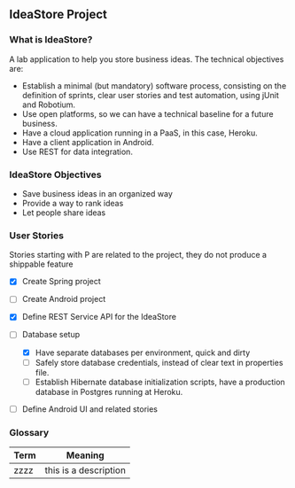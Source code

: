 ## IdeaStore Project

### What is IdeaStore?

A lab application to help you store business ideas. The technical objectives are:

- Establish a minimal (but mandatory) software process, consisting on the definition of sprints, clear user stories and test automation, using jUnit and Robotium.
- Use open platforms, so we can have a technical baseline for a future business.
- Have a cloud application running in a PaaS, in this case, Heroku.
- Have a client application in Android.
- Use REST for data integration.


### IdeaStore Objectives

- Save business ideas in an organized way
- Provide a way to rank ideas
- Let people share ideas



### User Stories

Stories starting with P are related to the project, they do not produce a shippable feature

- [x] Create Spring project
- [ ] Create Android project
- [x] Define REST Service API for the IdeaStore
- [ ] Database setup
	- [x] Have separate databases per environment, quick and dirty
	- [ ] Safely store database credentials, instead of clear text in properties file.	
	- [ ] Establish Hibernate database initialization scripts, have a production database in Postgres running at Heroku.
- [ ] Define Android UI and related stories


### Glossary

Term | Meaning
------------- | ----------------------------------
zzzz | this is a description

